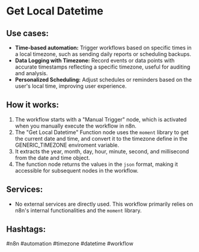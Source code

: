 # Get Local Datetime

## Use cases:

*   **Time-based automation:** Trigger workflows based on specific times in a local timezone, such as sending daily reports or scheduling backups.
*   **Data Logging with Timezone:** Record events or data points with accurate timestamps reflecting a specific timezone, useful for auditing and analysis.
*   **Personalized Scheduling:** Adjust schedules or reminders based on the user's local time, improving user experience.

## How it works:

1.  The workflow starts with a "Manual Trigger" node, which is activated when you manually execute the workflow in n8n.
2.  The "Get Local Datetime" Function node uses the `moment` library to get the current date and time, and convert it to the timezone define in the GENERIC_TIMEZONE enviroment variable.
3.  It extracts the year, month, day, hour, minute, second, and millisecond from the date and time object.
4.  The function node returns the values in the `json` format, making it accessible for subsequent nodes in the workflow.

## Services:

*   No external services are directly used. This workflow primarily relies on n8n's internal functionalities and the `moment` library.

## Hashtags:

#n8n #automation #timezone #datetime #workflow
